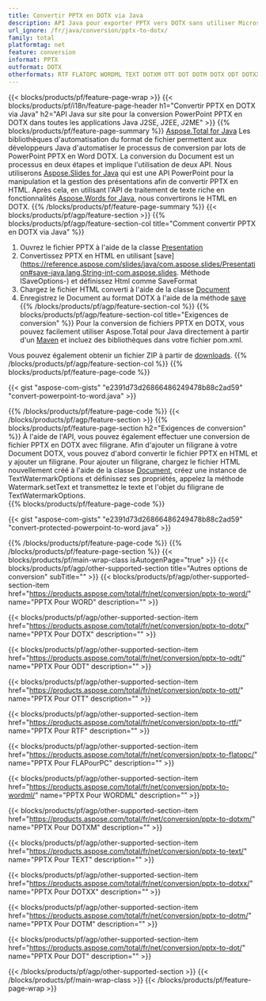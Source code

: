 ```yaml
---
title: Convertir PPTX en DOTX via Java
description: API Java pour exporter PPTX vers DOTX sans utiliser Microsoft Word ou PowerPoint
url_ignore: /fr/java/conversion/pptx-to-dotx/
family: total
platformtag: net
feature: conversion
informat: PPTX
outformat: DOTX
otherformats: RTF FLATOPC WORDML TEXT DOTXM OTT DOT DOTM DOTX ODT DOTXX WORD
---
```

{{< blocks/products/pf/feature-page-wrap >}}
{{< blocks/products/pf/i18n/feature-page-header h1="Convertir PPTX en DOTX via Java" h2="API Java sur site pour la conversion PowerPoint PPTX en DOTX dans toutes les applications Java J2SE, J2EE, J2ME" >}}
{{% blocks/products/pf/feature-page-summary %}}
[Aspose.Total for Java](https://products.aspose.com/total/java/) Les bibliothèques d'automatisation du format de fichier permettent aux développeurs Java d'automatiser le processus de conversion par lots de PowerPoint PPTX en Word DOTX. La conversion du Document est un processus en deux étapes et implique l'utilisation de deux API. Nous utiliserons [Aspose.Slides for Java](https://products.aspose.com/slides/java/) qui est une API PowerPoint pour la manipulation et la gestion des présentations afin de convertir PPTX en HTML. Après cela, en utilisant l'API de traitement de texte riche en fonctionnalités [Aspose.Words for Java](https://products.aspose.com/words/java/), nous convertirons le HTML en DOTX.
{{% /blocks/products/pf/feature-page-summary  %}}
{{< blocks/products/pf/agp/feature-section >}}
{{% blocks/products/pf/agp/feature-section-col title="Comment convertir PPTX en DOTX via Java" %}}
1. Ouvrez le fichier PPTX à l'aide de la classe [Presentation](https://reference.aspose.com/slides/java/com.aspose.slides/Presentation)
2. Convertissez PPTX en HTML en utilisant [save](https://reference.aspose.com/slides/java/com.aspose.slides/Presentation#save-java.lang.String-int-com.aspose.slides. Méthode ISaveOptions-) et définissez Html comme SaveFormat
3. Chargez le fichier HTML converti à l'aide de la classe [Document](https://reference.aspose.com/words/java/com.aspose.words/Document)
4. Enregistrez le Document au format DOTX à l'aide de la méthode [save](https://reference.aspose.com/words/java/com.aspose.words/Document#save(java.lang.String,int))
{{% /blocks/products/pf/agp/feature-section-col %}}
{{% blocks/products/pf/agp/feature-section-col title="Exigences de conversion" %}}
Pour la conversion de fichiers PPTX en DOTX, vous pouvez facilement utiliser Aspose.Total pour Java directement à partir d'un [Maven](https://repository.aspose.com/webapp/#/artifacts/browse/tree/General/repo/com/aspose/aspose-total) et incluez des bibliothèques dans votre fichier pom.xml.

Vous pouvez également obtenir un fichier ZIP à partir de [downloads](https://releases.aspose.com/total/java).
{{% /blocks/products/pf/agp/feature-section-col %}}
{{% blocks/products/pf/feature-page-code %}}

{{< gist "aspose-com-gists" "e2391d73d26866486249478b88c2ad59" "convert-powerpoint-to-word.java" >}}


{{% /blocks/products/pf/feature-page-code %}}
{{< /blocks/products/pf/agp/feature-section >}}
{{% blocks/products/pf/feature-page-section  h2="Exigences de conversion" %}}
À l'aide de l'API, vous pouvez également effectuer une conversion de fichier PPTX en DOTX avec filigrane. Afin d'ajouter un filigrane à votre Document DOTX, vous pouvez d'abord convertir le fichier PPTX en HTML et y ajouter un filigrane. Pour ajouter un filigrane, chargez le fichier HTML nouvellement créé à l'aide de la classe [Document](https://reference.aspose.com/words/java/com.aspose.words/Document), créez une instance de TextWatermarkOptions et définissez ses propriétés, appelez la méthode Watermark.setText et transmettez le texte et l'objet du filigrane de TextWatermarkOptions.  
{{% blocks/products/pf/feature-page-code %}}

{{< gist "aspose-com-gists" "e2391d73d26866486249478b88c2ad59" "convert-protected-powerpoint-to-word.java" >}}

{{% /blocks/products/pf/feature-page-code  %}}
{{% /blocks/products/pf/feature-page-section %}}
{{< blocks/products/pf/main-wrap-class isAutogenPage="true" >}}
{{< blocks/products/pf/agp/other-supported-section title="Autres options de conversion" subTitle="" >}}
{{< blocks/products/pf/agp/other-supported-section-item href="https://products.aspose.com/total/fr/net/conversion/pptx-to-word/" name="PPTX Pour WORD" description="" >}}

{{< blocks/products/pf/agp/other-supported-section-item href="https://products.aspose.com/total/fr/net/conversion/pptx-to-dotx/" name="PPTX Pour DOTX" description="" >}}

{{< blocks/products/pf/agp/other-supported-section-item href="https://products.aspose.com/total/fr/net/conversion/pptx-to-odt/" name="PPTX Pour ODT" description="" >}}

{{< blocks/products/pf/agp/other-supported-section-item href="https://products.aspose.com/total/fr/net/conversion/pptx-to-ott/" name="PPTX Pour OTT" description="" >}}

{{< blocks/products/pf/agp/other-supported-section-item href="https://products.aspose.com/total/fr/net/conversion/pptx-to-rtf/" name="PPTX Pour RTF" description="" >}}

{{< blocks/products/pf/agp/other-supported-section-item href="https://products.aspose.com/total/fr/net/conversion/pptx-to-flatopc/" name="PPTX Pour FLAPourPC" description="" >}}

{{< blocks/products/pf/agp/other-supported-section-item href="https://products.aspose.com/total/fr/net/conversion/pptx-to-wordml/" name="PPTX Pour WORDML" description="" >}}

{{< blocks/products/pf/agp/other-supported-section-item href="https://products.aspose.com/total/fr/net/conversion/pptx-to-dotxm/" name="PPTX Pour DOTXM" description="" >}}

{{< blocks/products/pf/agp/other-supported-section-item href="https://products.aspose.com/total/fr/net/conversion/pptx-to-text/" name="PPTX Pour TEXT" description="" >}}

{{< blocks/products/pf/agp/other-supported-section-item href="https://products.aspose.com/total/fr/net/conversion/pptx-to-dotxx/" name="PPTX Pour DOTXX" description="" >}}

{{< blocks/products/pf/agp/other-supported-section-item href="https://products.aspose.com/total/fr/net/conversion/pptx-to-dotm/" name="PPTX Pour DOTM" description="" >}}

{{< blocks/products/pf/agp/other-supported-section-item href="https://products.aspose.com/total/fr/net/conversion/pptx-to-dot/" name="PPTX Pour DOT" description="" >}}


{{< /blocks/products/pf/agp/other-supported-section >}}
{{< /blocks/products/pf/main-wrap-class >}}
{{< /blocks/products/pf/feature-page-wrap >}}